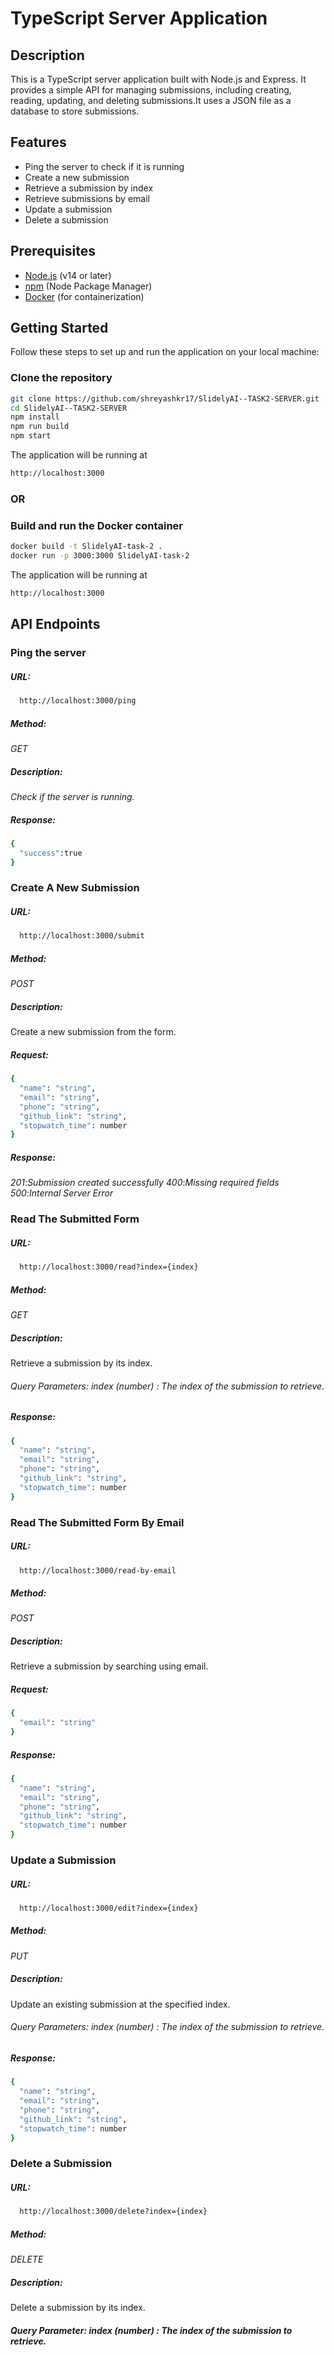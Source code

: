 # TypeScript Server Application

## Description
This is a TypeScript server application built with Node.js and Express. It provides a simple API for managing submissions, including creating, reading, updating, and deleting submissions.It uses a JSON file as a database to store submissions.

## Features

- Ping the server to check if it is running
- Create a new submission
- Retrieve a submission by index
- Retrieve submissions by email
- Update a submission
- Delete a submission

## Prerequisites

- [Node.js](https://nodejs.org/en/download/) (v14 or later)
- [npm](https://www.npmjs.com/get-npm) (Node Package Manager)
- [Docker](https://www.docker.com/get-started) (for containerization)

## Getting Started
Follow these steps to set up and run the application on your local machine:

### Clone the repository
```bash
git clone https://github.com/shreyashkr17/SlidelyAI--TASK2-SERVER.git
cd SlidelyAI--TASK2-SERVER
npm install
npm run build
npm start
```

The application will be running at 
```bash
http://localhost:3000
```
### OR

### Build and run the Docker container

```bash
docker build -t SlidelyAI-task-2 .
docker run -p 3000:3000 SlidelyAI-task-2
```

The application will be running at 
```bash
http://localhost:3000
```

## API Endpoints

### Ping the server
##### URL:  
```bash 
  http://localhost:3000/ping
```
##### Method:
*GET*
##### Description:
*Check if the server is running.*
##### Response:
```bash
{
  "success":true
}
```

### Create A New Submission
##### URL: 
```bash 
  http://localhost:3000/submit
```
##### Method:
*POST*
##### Description:
Create a new submission from the form.
##### Request:
```bash
{
  "name": "string",
  "email": "string",
  "phone": "string",
  "github_link": "string",
  "stopwatch_time": number
}
```
##### Response:
*201*:*Submission created successfully*
*400*:*Missing required fields*
*500*:*Internal Server Error*


### Read The Submitted Form
##### URL:
```bash 
  http://localhost:3000/read?index={index}
```
##### Method:
*GET*
##### Description:
Retrieve a submission by its index.
###### Query Parameters: *index* (number) : The index of the submission to retrieve.
##### Response:
```bash
{
  "name": "string",
  "email": "string",
  "phone": "string",
  "github_link": "string",
  "stopwatch_time": number
}
```


### Read The Submitted Form By Email
##### URL:
```bash 
  http://localhost:3000/read-by-email
```
##### Method:
*POST*
##### Description:
Retrieve a submission by searching using email.
##### Request:
```bash
{
  "email": "string"
}
```
##### Response:
```bash
{
  "name": "string",
  "email": "string",
  "phone": "string",
  "github_link": "string",
  "stopwatch_time": number
}
```


### Update a Submission
##### URL:
```bash 
  http://localhost:3000/edit?index={index}
```
##### Method:
*PUT*
##### Description:
Update an existing submission at the specified index.
###### Query Parameters: *index* (number) : The index of the submission to retrieve.
##### Response:
```bash
{
  "name": "string",
  "email": "string",
  "phone": "string",
  "github_link": "string",
  "stopwatch_time": number
}
```


### Delete a Submission
##### URL:
```bash 
  http://localhost:3000/delete?index={index}
```
##### Method:
*DELETE*
##### Description:
Delete a submission by its index.
##### Query Parameter: *index* (number) : The index of the submission to retrieve.
